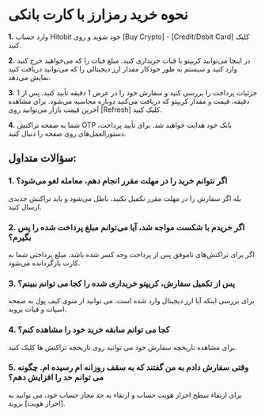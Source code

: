 # نحوه خرید رمزارز با کارت بانکی

**1.**	وارد حساب Hitobit خود شوید و روی [Buy Crypto] - [Credit/Debit Card] کلیک کنید.

**2.**	در اینجا می‌توانید کریپتو با فیات خریداری کنید. مبلغ فیات را که می‌خواهید خرج کنید وارد کنید و سیستم به طور خودکار مقدار ارز دیجیتالی را که می‌توانید دریافت کنید نمایش می‌دهد.

**3.**	جزئیات پرداخت را بررسی کنید و سفارش خود را در عرض 1 دقیقه تأیید کنید. پس از 1 دقیقه، قیمت و مقدار کریپتو که دریافت می‌کنید دوباره محاسبه می‌شود. برای مشاهده آخرین قیمت بازار می‌توانید روی [Refresh] کلیک کنید.

**4.**	شما به صفحه تراکنش OTP بانک خود هدایت خواهید شد. برای تأیید پرداخت، دستورالعمل‌های روی صفحه را دنبال کنید.

## سؤالات متداول:

### 1.	اگر نتوانم خرید را در مهلت مقرر انجام دهم، معامله لغو می‌شود؟

بله اگر سفارش را در مهلت مقرر تکمیل نکنید، باطل می‌شود و باید تراکنش جدیدی ارسال کنید.

### 2.	اگر خریدم با شکست مواجه شد، آیا می‌توانم مبلغ پرداخت شده را پس بگیرم؟

اگر برای تراکنش‌های ناموفق پس از پرداخت وجه کسر شده باشد، مبلغ پرداختی شما به کارت بازگردانده می‌شود.

### 3.	پس از تکمیل سفارش، کریپتو خریداری شده را کجا می توانم ببینم؟

برای بررسی اینکه آیا ارز دیجیتال وارد شده است، می توانید از منوی کیف پول به صفحه اسپات و فیات بروید.

### 4.	کجا می توانم سابقه خرید خود را مشاهده کنم؟

برای مشاهده تاریخچه سفارش خود می توانید روی تاریخچه تراکنش ها کلیک کنید.

### 5.	وقتی سفارش دادم به من گفتند که به سقف روزانه ام رسیده ام. چگونه می توانم حد را افزایش دهم؟

برای ارتقاء سطح احراز هویت حساب و ارتقاء به حد مجاز حساب خود، می توانید به [احراز هویت] بروید.


